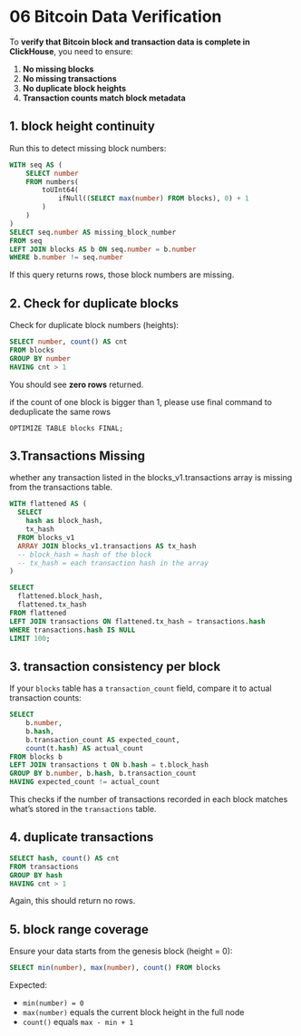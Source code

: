 # 06 Bitcoin Data Verification

To **verify that Bitcoin block and transaction data is complete in ClickHouse**, you need to ensure:

1. **No missing blocks**
2. **No missing transactions**
3. **No duplicate block heights**
4. **Transaction counts match block metadata**

## 1. block height continuity

Run this to detect missing block numbers:

```sql
WITH seq AS (
    SELECT number
    FROM numbers(
        toUInt64(
            ifNull((SELECT max(number) FROM blocks), 0) + 1
        )
    )
)
SELECT seq.number AS missing_block_number
FROM seq
LEFT JOIN blocks AS b ON seq.number = b.number
WHERE b.number != seq.number
```

If this query returns rows, those block numbers are missing.


## 2. Check for duplicate blocks

Check for duplicate block numbers (heights):

```sql
SELECT number, count() AS cnt
FROM blocks
GROUP BY number
HAVING cnt > 1
```

You should see **zero rows** returned.

if the count of one block is bigger than 1, please use final command to deduplicate the same rows

```shell
OPTIMIZE TABLE blocks FINAL;
```

## 3.Transactions Missing 

whether any transaction listed in the blocks_v1.transactions array is missing from the transactions table.

```sql
WITH flattened AS (
  SELECT
    hash as block_hash,
    tx_hash
  FROM blocks_v1
  ARRAY JOIN blocks_v1.transactions AS tx_hash
  -- block_hash = hash of the block
  -- tx_hash = each transaction hash in the array
)

SELECT
  flattened.block_hash,
  flattened.tx_hash
FROM flattened
LEFT JOIN transactions ON flattened.tx_hash = transactions.hash
WHERE transactions.hash IS NULL
LIMIT 100;

```

## 3. transaction consistency per block

If your `blocks` table has a `transaction_count` field, compare it to actual transaction counts:

```sql
SELECT
    b.number,
    b.hash,
    b.transaction_count AS expected_count,
    count(t.hash) AS actual_count
FROM blocks b
LEFT JOIN transactions t ON b.hash = t.block_hash
GROUP BY b.number, b.hash, b.transaction_count
HAVING expected_count != actual_count
```

This checks if the number of transactions recorded in each block matches what’s stored in the `transactions` table.

## 4. duplicate transactions

```sql
SELECT hash, count() AS cnt
FROM transactions
GROUP BY hash
HAVING cnt > 1
```

Again, this should return no rows.

## 5. block range coverage

Ensure your data starts from the genesis block (height = 0):

```sql
SELECT min(number), max(number), count() FROM blocks
```

Expected:

* `min(number) = 0`
* `max(number)` equals the current block height in the full node
* `count()` equals `max - min + 1`


